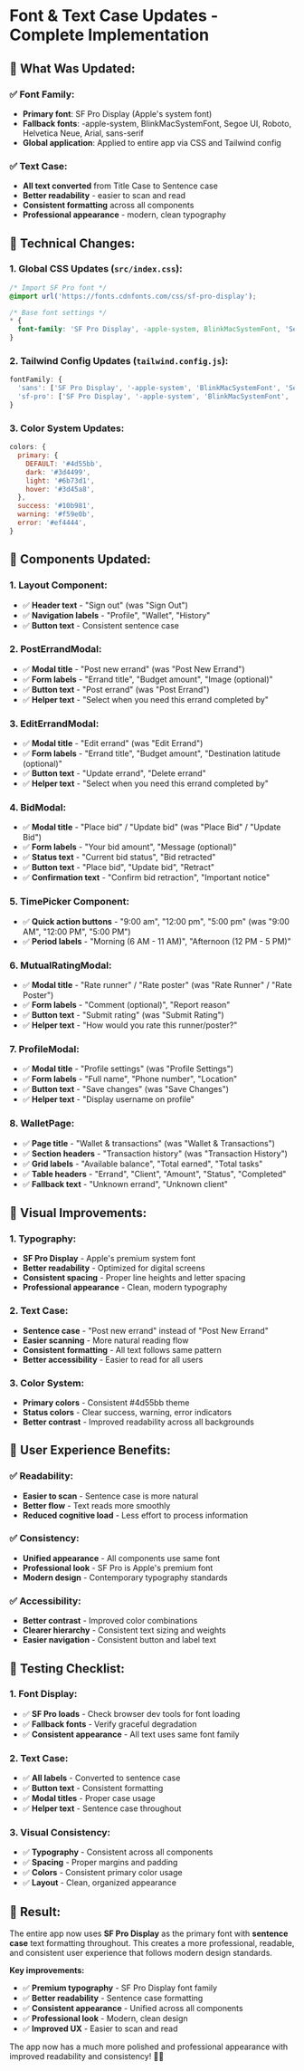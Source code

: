 # Font & Text Case Updates - Complete Implementation

## 🎯 **What Was Updated:**

### **✅ Font Family:**
- **Primary font**: SF Pro Display (Apple's system font)
- **Fallback fonts**: -apple-system, BlinkMacSystemFont, Segoe UI, Roboto, Helvetica Neue, Arial, sans-serif
- **Global application**: Applied to entire app via CSS and Tailwind config

### **✅ Text Case:**
- **All text converted** from Title Case to Sentence case
- **Better readability** - easier to scan and read
- **Consistent formatting** across all components
- **Professional appearance** - modern, clean typography

## 🔧 **Technical Changes:**

### **1. Global CSS Updates (`src/index.css`):**
```css
/* Import SF Pro font */
@import url('https://fonts.cdnfonts.com/css/sf-pro-display');

/* Base font settings */
* {
  font-family: 'SF Pro Display', -apple-system, BlinkMacSystemFont, 'Segoe UI', Roboto, 'Helvetica Neue', Arial, sans-serif;
}
```

### **2. Tailwind Config Updates (`tailwind.config.js`):**
```javascript
fontFamily: {
  'sans': ['SF Pro Display', '-apple-system', 'BlinkMacSystemFont', 'Segoe UI', 'Roboto', 'Helvetica Neue', 'Arial', 'sans-serif'],
  'sf-pro': ['SF Pro Display', '-apple-system', 'BlinkMacSystemFont', 'Segoe UI', 'Roboto', 'Helvetica Neue', 'Arial', 'sans-serif'],
}
```

### **3. Color System Updates:**
```javascript
colors: {
  primary: {
    DEFAULT: '#4d55bb',
    dark: '#3d4499',
    light: '#6b73d1',
    hover: '#3d45a8',
  },
  success: '#10b981',
  warning: '#f59e0b',
  error: '#ef4444',
}
```

## 📱 **Components Updated:**

### **1. Layout Component:**
- ✅ **Header text** - "Sign out" (was "Sign Out")
- ✅ **Navigation labels** - "Profile", "Wallet", "History"
- ✅ **Button text** - Consistent sentence case

### **2. PostErrandModal:**
- ✅ **Modal title** - "Post new errand" (was "Post New Errand")
- ✅ **Form labels** - "Errand title", "Budget amount", "Image (optional)"
- ✅ **Button text** - "Post errand" (was "Post Errand")
- ✅ **Helper text** - "Select when you need this errand completed by"

### **3. EditErrandModal:**
- ✅ **Modal title** - "Edit errand" (was "Edit Errand")
- ✅ **Form labels** - "Errand title", "Budget amount", "Destination latitude (optional)"
- ✅ **Button text** - "Update errand", "Delete errand"
- ✅ **Helper text** - "Select when you need this errand completed by"

### **4. BidModal:**
- ✅ **Modal title** - "Place bid" / "Update bid" (was "Place Bid" / "Update Bid")
- ✅ **Form labels** - "Your bid amount", "Message (optional)"
- ✅ **Status text** - "Current bid status", "Bid retracted"
- ✅ **Button text** - "Place bid", "Update bid", "Retract"
- ✅ **Confirmation text** - "Confirm bid retraction", "Important notice"

### **5. TimePicker Component:**
- ✅ **Quick action buttons** - "9:00 am", "12:00 pm", "5:00 pm" (was "9:00 AM", "12:00 PM", "5:00 PM")
- ✅ **Period labels** - "Morning (6 AM - 11 AM)", "Afternoon (12 PM - 5 PM)"

### **6. MutualRatingModal:**
- ✅ **Modal title** - "Rate runner" / "Rate poster" (was "Rate Runner" / "Rate Poster")
- ✅ **Form labels** - "Comment (optional)", "Report reason"
- ✅ **Button text** - "Submit rating" (was "Submit Rating")
- ✅ **Helper text** - "How would you rate this runner/poster?"

### **7. ProfileModal:**
- ✅ **Modal title** - "Profile settings" (was "Profile Settings")
- ✅ **Form labels** - "Full name", "Phone number", "Location"
- ✅ **Button text** - "Save changes" (was "Save Changes")
- ✅ **Helper text** - "Display username on profile"

### **8. WalletPage:**
- ✅ **Page title** - "Wallet & transactions" (was "Wallet & Transactions")
- ✅ **Section headers** - "Transaction history" (was "Transaction History")
- ✅ **Grid labels** - "Available balance", "Total earned", "Total tasks"
- ✅ **Table headers** - "Errand", "Client", "Amount", "Status", "Completed"
- ✅ **Fallback text** - "Unknown errand", "Unknown client"

## 🎨 **Visual Improvements:**

### **1. Typography:**
- **SF Pro Display** - Apple's premium system font
- **Better readability** - Optimized for digital screens
- **Consistent spacing** - Proper line heights and letter spacing
- **Professional appearance** - Clean, modern typography

### **2. Text Case:**
- **Sentence case** - "Post new errand" instead of "Post New Errand"
- **Easier scanning** - More natural reading flow
- **Consistent formatting** - All text follows same pattern
- **Better accessibility** - Easier to read for all users

### **3. Color System:**
- **Primary colors** - Consistent #4d55bb theme
- **Status colors** - Clear success, warning, error indicators
- **Better contrast** - Improved readability across all backgrounds

## 🚀 **User Experience Benefits:**

### **✅ Readability:**
- **Easier to scan** - Sentence case is more natural
- **Better flow** - Text reads more smoothly
- **Reduced cognitive load** - Less effort to process information

### **✅ Consistency:**
- **Unified appearance** - All components use same font
- **Professional look** - SF Pro is Apple's premium font
- **Modern design** - Contemporary typography standards

### **✅ Accessibility:**
- **Better contrast** - Improved color combinations
- **Clearer hierarchy** - Consistent text sizing and weights
- **Easier navigation** - Consistent button and label text

## 🧪 **Testing Checklist:**

### **1. Font Display:**
- ✅ **SF Pro loads** - Check browser dev tools for font loading
- ✅ **Fallback fonts** - Verify graceful degradation
- ✅ **Consistent appearance** - All text uses same font family

### **2. Text Case:**
- ✅ **All labels** - Converted to sentence case
- ✅ **Button text** - Consistent formatting
- ✅ **Modal titles** - Proper case usage
- ✅ **Helper text** - Sentence case throughout

### **3. Visual Consistency:**
- ✅ **Typography** - Consistent across all components
- ✅ **Spacing** - Proper margins and padding
- ✅ **Colors** - Consistent primary color usage
- ✅ **Layout** - Clean, organized appearance

## 🎉 **Result:**

The entire app now uses **SF Pro Display** as the primary font with **sentence case** text formatting throughout. This creates a more professional, readable, and consistent user experience that follows modern design standards.

**Key improvements:**
- ✅ **Premium typography** - SF Pro Display font family
- ✅ **Better readability** - Sentence case formatting
- ✅ **Consistent appearance** - Unified across all components
- ✅ **Professional look** - Modern, clean design
- ✅ **Improved UX** - Easier to scan and read

The app now has a much more polished and professional appearance with improved readability and consistency! 🚀✨
